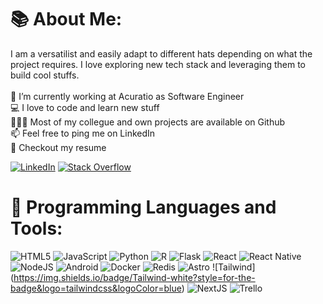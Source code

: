 # 📚 About Me:
I am a versatilist and easily adapt to different hats depending on what the project requires. I love exploring new tech stack and leveraging them to build cool stuffs.<br><br>🏦   I’m currently working at Acuratio as Software Engineer<br>💻   I love to code and learn new stuff<br>👨🏻‍💻   Most of my collegue and own projects are available on Github<br>📫   Feel free to ping me on LinkedIn<br>📝   Checkout my resume<br>

[![LinkedIn](https://img.shields.io/badge/LinkedIn-%230077B5.svg?logo=linkedin&logoColor=white)](https://linkedin.com/in/davidmarquezminguez) [![Stack Overflow](https://img.shields.io/badge/-Stackoverflow-FE7A16?logo=stack-overflow&logoColor=white)](https://stackoverflow.com/users/15981094/david-márquez) 

# 🔨 Programming Languages and Tools:
![HTML5](https://img.shields.io/badge/html5-%23E34F26.svg?style=for-the-badge&logo=html5&logoColor=white) ![JavaScript](https://img.shields.io/badge/javascript-%23323330.svg?style=for-the-badge&logo=javascript&logoColor=%23F7DF1E) ![Python](https://img.shields.io/badge/python-3670A0?style=for-the-badge&logo=python&logoColor=ffdd54) ![R](https://img.shields.io/badge/r-%23276DC3.svg?style=for-the-badge&logo=r&logoColor=white) ![Flask](https://img.shields.io/badge/Flask-blue?style=for-the-badge&logo=flask&logoColor=white) ![React](https://img.shields.io/badge/react-%2320232a.svg?style=for-the-badge&logo=react&logoColor=%2361DAFB) ![React Native](https://img.shields.io/badge/react_native-%2320232a.svg?style=for-the-badge&logo=react&logoColor=%2361DAFB) ![NodeJS](https://img.shields.io/badge/node.js-6DA55F?style=for-the-badge&logo=node.js&logoColor=white) ![Android](https://img.shields.io/badge/Android-white?style=for-the-badge&logo=android&logoColor=Green) ![Docker](https://img.shields.io/badge/Docker-blue?style=for-the-badge&logo=docker&logoColor=white) ![Redis](https://img.shields.io/badge/Redis-red?style=for-the-badge&logo=redis&logoColor=white) ![Astro](https://img.shields.io/badge/Astro-black?style=for-the-badge&logo=astro&logoColor=red) ![Tailwind] (https://img.shields.io/badge/Tailwind-white?style=for-the-badge&logo=tailwindcss&logoColor=blue) ![NextJS](https://img.shields.io/badge/NextJS-black?style=for-the-badge&logo=next.js&logoColor=white) ![Trello](https://img.shields.io/badge/Trello-%23026AA7.svg?style=for-the-badge&logo=Trello&logoColor=white) 
